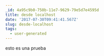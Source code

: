 ```yaml
---
_id: 4a95c9b0-750b-11e7-9629-79e5d7e4595d
title: desde localhost
date: '2017-07-30T09:41:41.567Z'
slug: desde-localhost
tags:
  - user-generated
---
```

esto es una prueba
